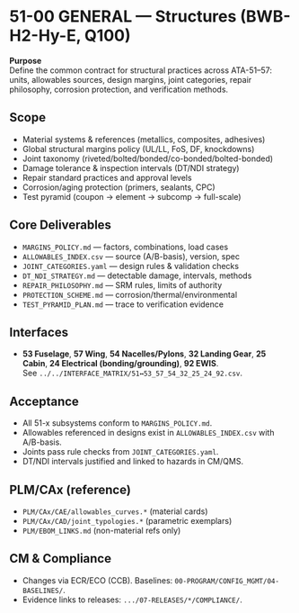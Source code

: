 # 51-00 GENERAL — Structures (BWB-H2-Hy-E, Q100)

**Purpose**  
Define the common contract for structural practices across ATA-51–57: units, allowables sources, design margins, joint categories, repair philosophy, corrosion protection, and verification methods.

## Scope
- Material systems & references (metallics, composites, adhesives)
- Global structural margins policy (UL/LL, FoS, DF, knockdowns)
- Joint taxonomy (riveted/bolted/bonded/co-bonded/bolted-bonded)
- Damage tolerance & inspection intervals (DT/NDI strategy)
- Repair standard practices and approval levels
- Corrosion/aging protection (primers, sealants, CPC)
- Test pyramid (coupon → element → subcomp → full-scale)

## Core Deliverables
- `MARGINS_POLICY.md`  — factors, combinations, load cases
- `ALLOWABLES_INDEX.csv` — source (A/B-basis), version, spec
- `JOINT_CATEGORIES.yaml` — design rules & validation checks
- `DT_NDI_STRATEGY.md` — detectable damage, intervals, methods
- `REPAIR_PHILOSOPHY.md` — SRM rules, limits of authority
- `PROTECTION_SCHEME.md` — corrosion/thermal/environmental
- `TEST_PYRAMID_PLAN.md` — trace to verification evidence

## Interfaces
- **53 Fuselage**, **57 Wing**, **54 Nacelles/Pylons**, **32 Landing Gear**, **25 Cabin**, **24 Electrical (bonding/grounding)**, **92 EWIS**.  
See `../../INTERFACE_MATRIX/51↔53_57_54_32_25_24_92.csv`.

## Acceptance
- All 51-x subsystems conform to `MARGINS_POLICY.md`.
- Allowables referenced in designs exist in `ALLOWABLES_INDEX.csv` with A/B-basis.
- Joints pass rule checks from `JOINT_CATEGORIES.yaml`.
- DT/NDI intervals justified and linked to hazards in CM/QMS.

## PLM/CAx (reference)
- `PLM/CAx/CAE/allowables_curves.*` (material cards)
- `PLM/CAx/CAD/joint_typologies.*` (parametric exemplars)
- `PLM/EBOM_LINKS.md` (non-material refs only)

## CM & Compliance
- Changes via ECR/ECO (CCB). Baselines: `00-PROGRAM/CONFIG_MGMT/04-BASELINES/`.
- Evidence links to releases: `.../07-RELEASES/*/COMPLIANCE/`.
